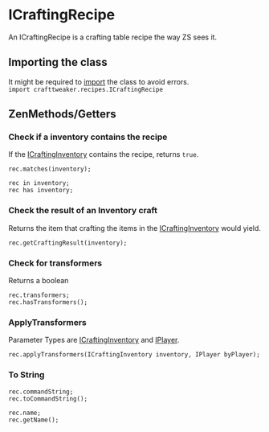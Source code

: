 # ICraftingRecipe

An ICraftingRecipe is a crafting table recipe the way ZS sees it.  


## Importing the class
It might be required to [import](/AdvancedFunctions/Import) the class to avoid errors.  
`import crafttweaker.recipes.ICraftingRecipe`

## ZenMethods/Getters

### Check if a inventory contains the recipe

If the [ICraftingInventory](ICraftingInventory) contains the recipe, returns `true`.
```
rec.matches(inventory);

rec in inventory;
rec has inventory;
```

### Check the result of an Inventory craft

Returns the item that crafting the items in the [ICraftingInventory](ICraftingInventory) would yield.

```
rec.getCraftingResult(inventory);
```


### Check for transformers
Returns a boolean
```
rec.transformers;
rec.hasTransformers();
```

### ApplyTransformers

Parameter Types are [ICraftingInventory](ICraftingInventory) and [IPlayer](/Vanilla/Game/IPlayer).
```
rec.applyTransformers(ICraftingInventory inventory, IPlayer byPlayer);
```

### To String
```
rec.commandString;
rec.toCommandString();

rec.name;
rec.getName();
```